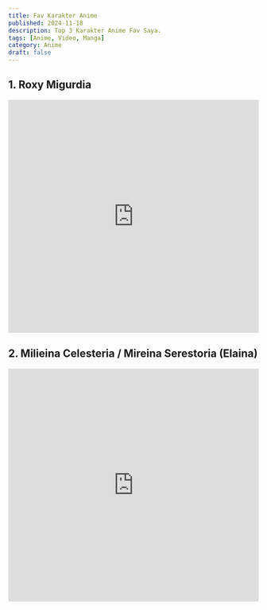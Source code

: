 ```yaml
---
title: Fav Karakter Anime
published: 2024-11-18
description: Top 3 Karakter Anime Fav Saya.
tags: [Anime, Video, Manga]
category: Anime
draft: false
---
```


## 1. Roxy Migurdia

<iframe width="100%" height="468" src="https://encrypted-tbn0.gstatic.com/images?q=tbn:ANd9GcQxUV5MHtAGs8Rx9MRwLk72WSo6VEZBQRpC7w&s" title="Foto Roxy Migurdia" frameborder="0" allow="accelerometer; autoplay; clipboard-write; encrypted-media; gyroscope; picture-in-picture; web-share" allowfullscreen></iframe>

## 2. Milieina Celesteria / Mireina Serestoria (Elaina)

<iframe width="100%" height="468" src="https://encrypted-tbn0.gstatic.com/images?q=tbn:ANd9GcSUr-D1N_Ds3vIvNptawcpyL9UgngjChleM-DzBTlX13x52CZlpivX2ILM&s=10" title="Foto Milieina Celesteria / Mireina Serestoria" frameborder="0" allow="accelerometer; autoplay; clipboard-write; encrypted-media; gyroscope; picture-in-picture; web-share" allowfullscreen></iframe>
